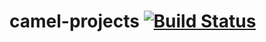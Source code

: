 camel-projects [![Build Status](https://travis-ci.org/rrajendran/spring-data-redis-example.svg)](https://travis-ci.org/rrajendran/spring-data-redis-example)
==============
